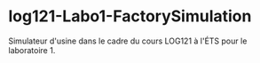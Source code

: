 # log121-Labo1-FactorySimulation
 Simulateur d'usine dans le cadre du cours LOG121 à l'ÉTS pour le laboratoire 1.
